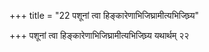 +++
title = "22 पशूनां त्वा हिङ्कारेणाभिजिघ्रामीत्यभिजिघ्र्य"

+++
पशूनां त्वा हिङ्कारेणाभिजिघ्रामीत्यभिजिघ्र्य यथार्थम् २२